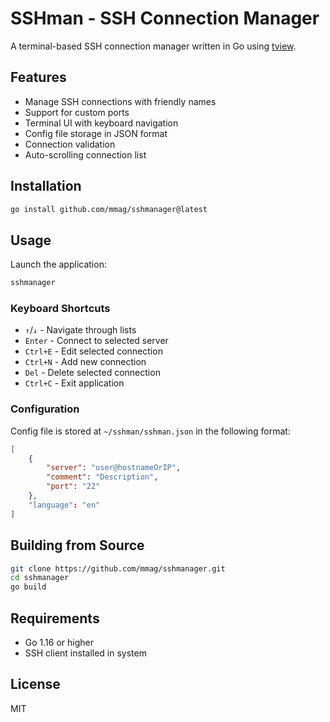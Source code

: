 # SSHman - SSH Connection Manager

A terminal-based SSH connection manager written in Go using [tview](https://github.com/rivo/tview).

## Features

- Manage SSH connections with friendly names
- Support for custom ports
- Terminal UI with keyboard navigation
- Config file storage in JSON format
- Connection validation
- Auto-scrolling connection list

## Installation

```bash
go install github.com/mmag/sshmanager@latest
```

## Usage

Launch the application:

```bash
sshmanager
```

### Keyboard Shortcuts

- `↑`/`↓` - Navigate through lists
- `Enter` - Connect to selected server
- `Ctrl+E` - Edit selected connection
- `Ctrl+N` - Add new connection
- `Del` - Delete selected connection
- `Ctrl+C` - Exit application

### Configuration

Config file is stored at `~/sshman/sshman.json` in the following format:

```json
[
    {
        "server": "user@hostnameOrIP",
        "comment": "Description",
        "port": "22"
    },
    "language": "en"
]
```

## Building from Source

```bash
git clone https://github.com/mmag/sshmanager.git
cd sshmanager
go build
```

## Requirements

- Go 1.16 or higher
- SSH client installed in system

## License

MIT